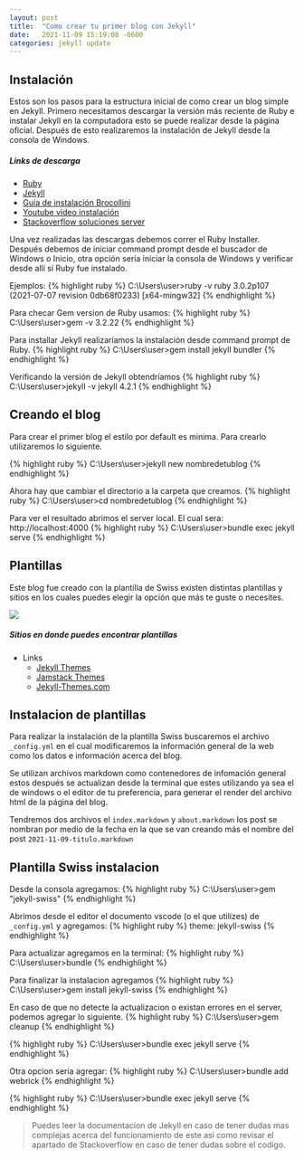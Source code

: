 ```yaml
---
layout: post
title:  "Como crear tu primer blog con Jekyll"
date:   2021-11-09 15:19:08 -0600
categories: jekyll update
---
```


## Instalación
Estos son los pasos para la estructura inicial de como crear un blog simple en Jekyll. Primero necesitamos descargar la versión más reciente de Ruby e instalar Jekyll en la computadora esto se puede realizar desde la página oficial. Después de esto realizaremos la instalación de Jekyll desde la consola de Windows.

##### Links de descarga
* [Ruby]
* [Jekyll]
* [Guía de instalación Brocollini]
* [Youtube video instalación]
* [Stackoverflow soluciones server]

[Ruby]: https://rubyinstaller.org/
[Jekyll]:   https://jekyllrb.com/
[Guía de instalación Brocollini]: https://broccolini.net/swiss/about/
[Youtube video instalación]: https://www.youtube.com/watch?v=yNSOL3KYJ7Y&ab_channel=DrupalalSur
[Stackoverflow soluciones server]: https://stackoverflow.com/questions/37055554/jekyll-serve-not-working

Una vez realizadas las descargas debemos correr el Ruby Installer. Después debemos de iniciar command prompt desde el buscador de Windows o Inicio, otra opción seria iniciar la consola de Windows y verificar desde allí si Ruby fue instalado.

Ejemplos:
{% highlight ruby %}
C:\Users\user>ruby -v
ruby 3.0.2p107 (2021-07-07 revision 0db68f0233) [x64-mingw32]
{% endhighlight %}

Para checar Gem version de Ruby usamos:
{% highlight ruby %}
C:\Users\user>gem -v
3.2.22
{% endhighlight %}

Para installar Jekyll realizaríamos la instalación desde command prompt de Ruby.
{% highlight ruby %}
C:\Users\user>gem install jekyll bundler
{% endhighlight %}

Verificando la versión de Jekyll obtendríamos
{% highlight ruby %}
C:\Users\user>jekyll -v
jekyll 4.2.1
{% endhighlight %}

## Creando el blog
Para crear el primer blog el estilo por default es minima. Para crearlo utilizaremos lo siguiente.

{% highlight ruby %}
C:\Users\user>jekyll new nombredetublog
{% endhighlight %}

Ahora hay que cambiar el directorio a la carpeta que creamos.
{% highlight ruby %}
C:\Users\user>cd nombredetublog
{% endhighlight %}

Para ver el resultado abrimos el server local. El cual sera: http://localhost:4000 
{% highlight ruby %}
C:\Users\user>bundle exec jekyll serve
{% endhighlight %}

## Plantillas

Este blog fue creado con la plantilla de Swiss existen distintas plantillas y sitios en los cuales puedes elegir la opción que más te guste o necesites.

![](https://cloud.githubusercontent.com/assets/334891/18477206/d9dc55fc-799a-11e6-89f2-b4ae150caa80.png)

##### Sitios en donde puedes encontrar plantillas

* Links
  * [Jekyll Themes]
  * [Jamstack Themes]
  * [Jekyll-Themes.com]

 [Jekyll Themes]: https://jekyllthemes.io/
 [Jamstack Themes]: https://jamstackthemes.dev/ssg/jekyll/
 [Jekyll-Themes.com]: https://jekyll-themes.com/
 
## Instalacion de plantillas
Para realizar la instalación de la plantilla Swiss buscaremos el archivo `_config.yml` en el cual modificaremos la información general de la web como los datos e información acerca del blog.

Se utilizan archivos markdown como contenedores de infomación general estos después se actualizan desde la terminal que estes utilizando ya sea el de windows o el editor de tu preferencia, para generar el render del archivo html de la página del blog.

Tendremos dos archivos el `index.markdown` y `about.markdown` los post se nombran por medio de la fecha en la que se van creando más el nombre del post `2021-11-09-titulo.markdown`

## Plantilla Swiss instalacion
Desde la consola agregamos:
{% highlight ruby %}
C:\Users\user>gem "jekyll-swiss"
{% endhighlight %}

Abrimos desde el editor el documento vscode (o el que utilizes) de `_config.yml` y agregamos:
{% highlight ruby %}
theme: jekyll-swiss
{% endhighlight %}

Para actualizar agregamos en la terminal:
{% highlight ruby %}
C:\Users\user>bundle
{% endhighlight %}

Para finalizar la instalacion agregamos
{% highlight ruby %}
C:\Users\user>gem install jekyll-swiss
{% endhighlight %}

En caso de que no detecte la actualizacion o existan errores en el server, podemos agregar lo siguiente.
{% highlight ruby %}
C:\Users\user>gem cleanup
{% endhighlight %}

{% highlight ruby %}
C:\Users\user>bundle exec jekyll serve
{% endhighlight %}

Otra opcion seria agregar:
{% highlight ruby %}
C:\Users\user>bundle add webrick
{% endhighlight %}

{% highlight ruby %}
C:\Users\user>bundle exec jekyll serve
{% endhighlight %}

> Puedes leer la documentacion de Jekyll en caso de tener dudas mas complejas acerca del funcionamiento de este asi como revisar el apartado de Stackoverflow en caso de tener dudas sobre el codigo.